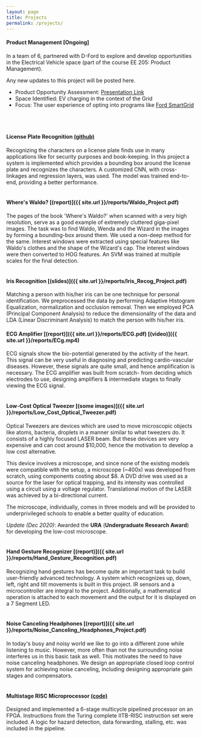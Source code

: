 ```yaml
---
layout: page
title: Projects
permalink: /projects/
---
```


<!-- Following is a list of projects (in no particular order) that I did during my time at IIT Bombay. -->
<!-- <br/><br/> -->

#### **Product Management** [Ongoing]

In a team of 6, partnered with D-Ford to explore and develop opportunities in the Electrical Vehicle space (part of the course EE 205: Product Management).

Any new updates to this project will be posted here.

<ul>
  <li> Product Opportunity Assessment: <a href="https://aniketb21.github.io/product_management/Ford_POA.pdf">Presentation Link</a> </li>
  <li> Space Identified: EV charging in the context of the Grid </li>
  <li> Focus: The user experience of opting into programs like <a href="https://www.ford.com/grid/dte">Ford SmartGrid</a></li>
</ul>

<br/><br/>


#### **License Plate Recognition**  [(github)](https://github.com/ShubAn1901/Licence-Plate-Recognition)

Recognizing the characters on a license plate finds use in many applications like for security purposes and book-keeping. In this project a system is implemented which provides a bounding box around the license plate and recognizes the characters. A customized CNN, with cross-linkages and regression layers, was used. The model was trained end-to-end, providing a better performance.
<br/><br/>

#### **Where's Waldo?**  [(report)]({{ site.url }}/reports/Waldo_Project.pdf)

The pages of the book 'Where's Waldo?' when scanned with a very high resolution, serve as a good example of extremely cluttered giga-pixel images. The task was to find Waldo, Wenda and the Wizard in the images by forming a bounding-box around them. We used a non-deep method for the same. Interest windows were extracted using special features like Waldo's clothes and the shape of the Wizard's cap. The interest windows were then converted to HOG features. An SVM was trained at multiple scales for the final detection.
<br/><br/>

#### **Iris Recognition**  [(slides)]({{ site.url }}/reports/Iris_Recog_Project.pdf)

Matching a person with his/her iris can be one technique for personal identification. We preprocessed the data by performing Adaptive Histogram Equalization, normalization and occlusion removal. Then we employed PCA (Principal Component Analysis) to reduce the dimensionality of the data and LDA (Linear Discriminant Analysis) to match the person with his/her iris.


#### **ECG Amplifier** [(report)]({{ site.url }}/reports/ECG.pdf) [(video)]({{ site.url }}/reports/ECg.mp4)

ECG signals show the bio-potential generated by the activity of the heart. This signal can be very useful in diagnosing and predicting cardio-vascular diseases. However, these signals are quite small, and hence amplification is necessary. The ECG amplifier was built from scratch- from deciding which electrodes to use, designing amplifiers & intermediate stages to finally viewing the ECG signal.
<br/><br/>

#### **Low-Cost Optical Tweezer**  [(some images)]({{ site.url }}/reports/Low_Cost_Optical_Tweezer.pdf)

Optical Tweezers are devices which are used to move microscopic objects like atoms, bacteria, droplets in a manner similar to what tweezers do. It consists of a highly focused LASER beam. But these devices are very expensive and can cost around $10,000, hence the motivation to develop a low cost alternative.

This device involves a microscope, and since none of the existing models were compatible with the setup, a microscope (~400x) was developed from scratch, using components costing about $8. A DVD drive was used as a source for the laser for optical trapping, and its intensity was controlled using a circuit using a voltage regulator. Translational motion of the LASER was achieved by a bi-directional current.

The microscope, individually, comes in three models and will be provided to underprivileged schools to enable a better quality of education.

*Update (Dec 2020)*: Awarded the **URA** (**Undergraduate Research Award**) for developing the low-cost microscope.
<br/><br/>


#### **Hand Gesture Recognizer** [(report)]({{ site.url }}/reports/Hand_Gesture_Recognition.pdf)

Recognizing hand gestures has become quite an important task to build user-friendly advanced technology. A system which recognizes up, down, left, right and tilt movements is built in this project. IR sensors and a microcontroller are integral to the project. Additionally, a mathematical operation is attached to each movement and the output for it is displayed on a 7 Segment LED.
<br/><br/>


#### **Noise Canceling Headphones** [(report)]({{ site.url }}/reports/Noise_Canceling_Headphones_Project.pdf)

In today's busy and noisy world we like to go into a different zone while listening to music. However, more often than not the surrounding noise interferes us in this basic task as well. This motivates the need to have noise canceling headphones. We design an appropriate closed loop control system for achieving noise canceling, including designing appropriate gain stages and compensators.
<br/><br/>

#### **Multistage RISC Microprocessor**  [(code)](https://github.com/shubhangb97/RISC-Processor-design)

Designed and implemented a 6-stage multicycle pipelined processor on an FPGA. Instructions from the Turing complete IITB-RISC instruction set were included. A logic for hazard detection, data forwarding, stalling, etc. was included in the pipeline.
<br/><br/>


<!-- #### **Object Tracking**  [(report)]({{ site.url }}/reports/Object_Tracking_Project.pdf)

The ability to track objects has become an important element in various applications like tracking through CCTV cameras. In this project methods like mean-shift tracking and tracking using optical flow are explored. For optical flow we explore the Lucas Kanade Algorithm and its improvement using an iterative and a pyramidal algorithm. Then algorithms like the Hungarian Algorithm and a Kalman Filter (exploiting bounding boxes from YOLO) are explored.
<br/><br/> -->


<!-- #### **Steganography using Wavelet Transform** [(slides)]({{ site.url }}/reports/Steganography_Project.pdf)

In today's world data security has become an important issue. Using this as a motivation we developed a system for steganographic concealing of one data into another using discrete wavelet transform. We made the process of steganography more secure by adding a novel patch based algorithm. We presented our findings at the MHRD-TEQIP-KITE workshop for knowledge incubation.
<br/><br/> -->




<!--
**Music Genre Classification** [(slides)]({{ site.url }}/reports/Music_Genre_Project.pdf)

The project aim was to classify music into 6 distinct genres. We used the MFCC coefficients, extracted from the music, as trainable features. We compared the results using CNNs, SVM and clustering techniques. -->
